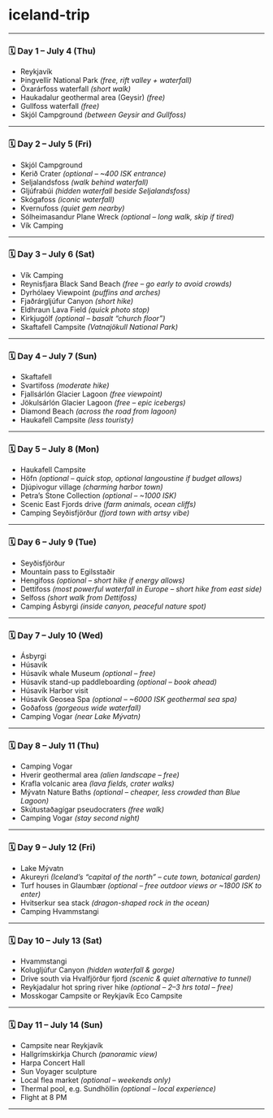 # iceland-trip

---

### 🗓️ **Day 1 – July 4 (Thu)**
-  Reykjavík
- Þingvellir National Park *(free, rift valley + waterfall)*
- Öxarárfoss waterfall *(short walk)*
- Haukadalur geothermal area (Geysir) *(free)*
- Gullfoss waterfall *(free)*
- Skjól Campground *(between Geysir and Gullfoss)*

---

### 🗓️ **Day 2 – July 5 (Fri)**
-  Skjól Campground
- Kerið Crater *(optional – ~400 ISK entrance)*
- Seljalandsfoss *(walk behind waterfall)*
- Gljúfrabúi *(hidden waterfall beside Seljalandsfoss)*
- Skógafoss *(iconic waterfall)*
- Kvernufoss *(quiet gem nearby)*
- Sólheimasandur Plane Wreck *(optional – long walk, skip if tired)*
- Vík Camping

---

### 🗓️ **Day 3 – July 6 (Sat)**
-  Vík Camping
- Reynisfjara Black Sand Beach *(free – go early to avoid crowds)*
- Dyrhólaey Viewpoint *(puffins and arches)*
- Fjaðrárgljúfur Canyon *(short hike)*
- Eldhraun Lava Field *(quick photo stop)*
- Kirkjugólf *(optional – basalt “church floor”)*
- Skaftafell Campsite *(Vatnajökull National Park)*

---

### 🗓️ **Day 4 – July 7 (Sun)**
-  Skaftafell
- Svartifoss *(moderate hike)*
- Fjallsárlón Glacier Lagoon *(free viewpoint)*
- Jökulsárlón Glacier Lagoon *(free – epic icebergs)*
- Diamond Beach *(across the road from lagoon)*
- Haukafell Campsite *(less touristy)*

---

### 🗓️ **Day 5 – July 8 (Mon)**
-  Haukafell Campsite
- Höfn *(optional – quick stop, optional langoustine if budget allows)*
- Djúpivogur village *(charming harbor town)*
- Petra’s Stone Collection *(optional – ~1000 ISK)*
- Scenic East Fjords drive *(farm animals, ocean cliffs)*
- Camping Seyðisfjörður *(fjord town with artsy vibe)*

---

### 🗓️ **Day 6 – July 9 (Tue)**
-  Seyðisfjörður
- Mountain pass to Egilsstaðir
- Hengifoss *(optional – short hike if energy allows)*
- Dettifoss *(most powerful waterfall in Europe – short hike from east side)*
- Selfoss *(short walk from Dettifoss)*
- Camping Ásbyrgi *(inside canyon, peaceful nature spot)*

---

### 🗓️ **Day 7 – July 10 (Wed)**
-  Ásbyrgi
- Húsavík
- Húsavík whale Museum *(optional – free)*
- Húsavík stand-up paddleboarding *(optional – book ahead)*
- Húsavík Harbor visit
- Húsavík Geosea Spa *(optional – ~6000 ISK geothermal sea spa)*
- Goðafoss *(gorgeous wide waterfall)*
- Camping Vogar *(near Lake Mývatn)*

---

### 🗓️ **Day 8 – July 11 (Thu)**
- Camping Vogar
- Hverir geothermal area *(alien landscape – free)*
- Krafla volcanic area *(lava fields, crater walks)*
- Mývatn Nature Baths *(optional – cheaper, less crowded than Blue Lagoon)*
- Skútustaðagígar pseudocraters *(free walk)*
- Camping Vogar *(stay second night)*

---

### 🗓️ **Day 9 – July 12 (Fri)**
- Lake Mývatn
- Akureyri *(Iceland’s “capital of the north” – cute town, botanical garden)*
- Turf houses in Glaumbær *(optional – free outdoor views or ~1800 ISK to enter)*
- Hvitserkur sea stack *(dragon-shaped rock in the ocean)*
- Camping Hvammstangi

---

### 🗓️ **Day 10 – July 13 (Sat)**
- Hvammstangi
- Kolugljúfur Canyon *(hidden waterfall & gorge)*
- Drive south via Hvalfjörður fjord *(scenic & quiet alternative to tunnel)*
- Reykjadalur hot spring river hike *(optional – 2–3 hrs total – free)*
- Mosskogar Campsite or Reykjavík Eco Campsite

---

### 🗓️ **Day 11 – July 14 (Sun)**
- Campsite near Reykjavík
- Hallgrímskirkja Church *(panoramic view)*
- Harpa Concert Hall
- Sun Voyager sculpture
- Local flea market *(optional – weekends only)*
- Thermal pool, e.g. Sundhöllin *(optional – local experience)*
- Flight at 8 PM

---

